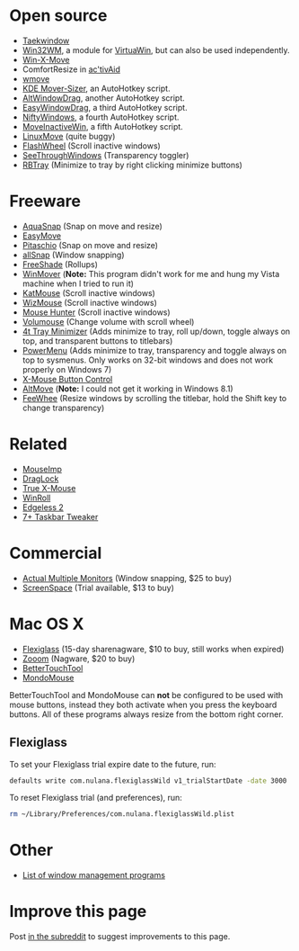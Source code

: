# Open source
  * [Taekwindow](http://taekwindow.net/)
  * [Win32WM](http://virtuawin.sourceforge.net/modules.php), a module for [VirtuaWin](http://virtuawin.sourceforge.net/), but can also be used independently.
  * [Win-X-Move](http://winxmove.sourceforge.net/)
  * ComfortResize in [ac'tivAid](http://www.heise.de/ct/projekte/Windows-weitergedacht-ac-tivAid-284115.html)
  * [wmove](http://code.google.com/p/wmove/)
  * [KDE Mover-Sizer](http://corz.org/windows/software/accessories/KDE-resizing-moving-for-XP-or-Vista.php), an AutoHotkey script.
  * [AltWindowDrag](http://www.howtogeek.com/howto/windows-vista/get-the-linux-altwindow-drag-functionality-in-windows/), another AutoHotkey script.
  * [EasyWindowDrag](http://www.autohotkey.com/docs/scripts/EasyWindowDrag.htm), a third AutoHotkey script.
  * [NiftyWindows](http://www.enovatic.org/products/niftywindows/introduction/), a fourth AutoHotkey script.
  * [MoveInactiveWin](http://www.donationcoder.com/Software/Skrommel/index.html#MoveInactiveWin), a fifth AutoHotkey script.
  * [LinuxMove](http://wincmd.ru/plugring/LinuxMove.html) (quite buggy)
  * [FlashWheel](http://flashwheel.sourceforge.net/) (Scroll inactive windows)
  * [SeeThroughWindows](http://www.mobzystems.com/Tools/SeeThroughWindows.aspx) (Transparency toggler)
  * [RBTray](http://rbtray.sourceforge.net/) (Minimize to tray by right clicking minimize buttons)


# Freeware
  * [AquaSnap](http://www.nurgo-software.com/products/aquasnap) (Snap on move and resize)
  * [EasyMove](http://www.softpedia.com/get/System/OS-Enhancements/EasyMove.shtml)
  * [Pitaschio](http://pitaschio.ara3.net/) (Snap on move and resize)
  * [allSnap](http://www.ivanheckman.com/allsnap/) (Window snapping)
  * [FreeShade](http://www.hmmn.org/FreeShade/) (Rollups)
  * [WinMover](http://majorgeeks.com/WinMover_d4961.html) (**Note:** This program didn't work for me and hung my Vista machine when I tried to run it)
  * [KatMouse](http://ehiti.de/katmouse/) (Scroll inactive windows)
  * [WizMouse](http://antibody-software.com/web/software/software/wizmouse-makes-your-mouse-wheel-work-on-the-window-under-the-mouse/) (Scroll inactive windows)
  * [Mouse Hunter](http://amlpages.com/mousehunter.shtml) (Scroll inactive windows)
  * [Volumouse](http://www.nirsoft.net/utils/volumouse.html) (Change volume with scroll wheel)
  * [4t Tray Minimizer](http://www.4t-niagara.com/tray.html) (Adds minimize to tray, roll up/down, toggle always on top, and transparent buttons to titlebars)
  * [PowerMenu](http://www.abstractpath.com/powermenu/) (Adds minimize to tray, transparency and toggle always on top to sysmenus. Only works on 32-bit windows and does not work properly on Windows 7)
  * [X-Mouse Button Control](http://www.highrez.co.uk/downloads/XMouseButtonControl.htm)
  * [AltMove](http://www.deskex.com/altmove/) (**Note:** I could not get it working in Windows 8.1)
  * [FeeWhee](http://www.nattyware.com/feewhee.php) (Resize windows by scrolling the titlebar, hold the Shift key to change transparency)


# Related
  * [MouseImp](http://www.mouseimp.com/)
  * [DragLock](http://www.donationcoder.com/Software/Skrommel/#DragLock)
  * [True X-Mouse](http://fy.chalmers.se/~appro/nt/TXMouse/)
  * [WinRoll](http://www.palma.com.au/winroll/)
  * [Edgeless 2](http://www.addictivetips.com/windows-tips/wrap-mouse-pointer-around-the-screen-in-windows-with-edgeless-2/)
  * [7+ Taskbar Tweaker](http://rammichael.com/7-taskbar-tweaker)

# Commercial
  * [Actual Multiple Monitors](http://www.actualtools.com/multiplemonitors/) (Window snapping, $25 to buy)
  * [ScreenSpace](http://www.dandeware.com/products/) (Trial available, $13 to buy)


# Mac OS X
  * [Flexiglass](http://nulana.com/flexiglass/) (15-day sharenagware, $10 to buy, still works when expired)
  * [Zooom](http://coderage-software.com/zooom/) (Nagware, $20 to buy)
  * [BetterTouchTool](http://boastr.net/)
  * [MondoMouse](http://www.atomicbird.com/about/mac-apps)

BetterTouchTool and MondoMouse can **not** be configured to be used with mouse buttons, instead they both activate when you press the keyboard buttons. All of these programs always resize from the bottom right corner.

## Flexiglass

To set your Flexiglass trial expire date to the future, run:
```bash
defaults write com.nulana.flexiglassWild v1_trialStartDate -date 3000
```

To reset Flexiglass trial (and preferences), run:
```bash
rm ~/Library/Preferences/com.nulana.flexiglassWild.plist
```


# Other
  * [List of window management programs](http://www.techsupportalert.com/content/best-free-window-manager-resizer-arranger.htm)


# Improve this page

Post [in the subreddit](http://www.reddit.com/r/stefansundin/) to suggest improvements to this page.

